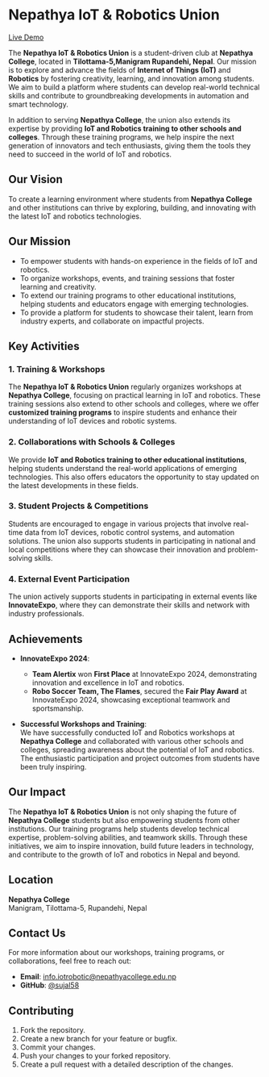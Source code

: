 # Nepathya IoT & Robotics Union

[Live Demo](https://sujal58.github.io/Nepathya-Iot-Robotics/)

The **Nepathya IoT & Robotics Union** is a student-driven club at **Nepathya College**, located in **Tilottama-5,Manigram Rupandehi, Nepal**. Our mission is to explore and advance the fields of **Internet of Things (IoT)** and **Robotics** by fostering creativity, learning, and innovation among students. We aim to build a platform where students can develop real-world technical skills and contribute to groundbreaking developments in automation and smart technology.

In addition to serving **Nepathya College**, the union also extends its expertise by providing **IoT and Robotics training to other schools and colleges**. Through these training programs, we help inspire the next generation of innovators and tech enthusiasts, giving them the tools they need to succeed in the world of IoT and robotics.

## Our Vision

To create a learning environment where students from **Nepathya College** and other institutions can thrive by exploring, building, and innovating with the latest IoT and robotics technologies.

## Our Mission

- To empower students with hands-on experience in the fields of IoT and robotics.
- To organize workshops, events, and training sessions that foster learning and creativity.
- To extend our training programs to other educational institutions, helping students and educators engage with emerging technologies.
- To provide a platform for students to showcase their talent, learn from industry experts, and collaborate on impactful projects.

## Key Activities

### 1. Training & Workshops

The **Nepathya IoT & Robotics Union** regularly organizes workshops at **Nepathya College**, focusing on practical learning in IoT and robotics. These training sessions also extend to other schools and colleges, where we offer **customized training programs** to inspire students and enhance their understanding of IoT devices and robotic systems.

### 2. Collaborations with Schools & Colleges

We provide **IoT and Robotics training to other educational institutions**, helping students understand the real-world applications of emerging technologies. This also offers educators the opportunity to stay updated on the latest developments in these fields.

### 3. Student Projects & Competitions

Students are encouraged to engage in various projects that involve real-time data from IoT devices, robotic control systems, and automation solutions. The union also supports students in participating in national and local competitions where they can showcase their innovation and problem-solving skills.

### 4. External Event Participation

The union actively supports students in participating in external events like **InnovateExpo**, where they can demonstrate their skills and network with industry professionals.

## Achievements

- **InnovateExpo 2024**:

  - **Team Alertix** won **First Place** at InnovateExpo 2024, demonstrating innovation and excellence in IoT and robotics.
  - **Robo Soccer Team, The Flames**, secured the **Fair Play Award** at InnovateExpo 2024, showcasing exceptional teamwork and sportsmanship.

- **Successful Workshops and Training**:  
   We have successfully conducted IoT and Robotics workshops at **Nepathya College** and collaborated with various other schools and colleges, spreading awareness about the potential of IoT and robotics. The enthusiastic participation and project outcomes from students have been truly inspiring.

## Our Impact

The **Nepathya IoT & Robotics Union** is not only shaping the future of **Nepathya College** students but also empowering students from other institutions. Our training programs help students develop technical expertise, problem-solving abilities, and teamwork skills. Through these initiatives, we aim to inspire innovation, build future leaders in technology, and contribute to the growth of IoT and robotics in Nepal and beyond.

## Location

**Nepathya College**  
Manigram, Tilottama-5, Rupandehi, Nepal

## Contact Us

For more information about our workshops, training programs, or collaborations, feel free to reach out:

- **Email**: [info.iotrobotic@nepathyacollege.edu.np](mailto:info.iotrobotic@nepathyacollege.edu.np)
- **GitHub**: [@sujal58](https://github.com/sujal58)

## Contributing

1. Fork the repository.
2. Create a new branch for your feature or bugfix.
3. Commit your changes.
4. Push your changes to your forked repository.
5. Create a pull request with a detailed description of the changes.
